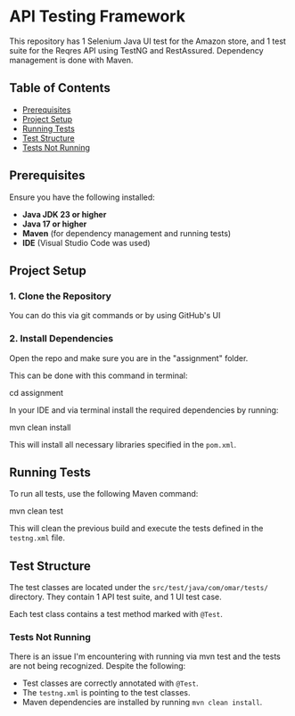 # API Testing Framework

This repository has 1 Selenium Java UI test for the Amazon store, and 1 test suite for the Reqres API using TestNG and RestAssured.
Dependency management is done with Maven.

## Table of Contents
- [Prerequisites](#prerequisites)
- [Project Setup](#project-setup)
- [Running Tests](#running-tests)
- [Test Structure](#test-structure)
- [Tests Not Running](#tests-not-running)

## Prerequisites

Ensure you have the following installed:

- **Java JDK 23 or higher**
- **Java 17 or higher**
- **Maven** (for dependency management and running tests)
- **IDE** (Visual Studio Code was used)

## Project Setup

### 1. Clone the Repository

You can do this via git commands or by using GitHub's UI

### 2. Install Dependencies

Open the repo and make sure you are in the "assignment" folder.

This can be done with this command in terminal:

cd assignment

In your IDE and via terminal install the required dependencies by running:

mvn clean install

This will install all necessary libraries specified in the `pom.xml`.

## Running Tests

To run all tests, use the following Maven command:

mvn clean test

This will clean the previous build and execute the tests defined in the `testng.xml` file.

## Test Structure

The test classes are located under the `src/test/java/com/omar/tests/` directory. They contain 1 API test suite, and 1 UI test case.

Each test class contains a test method marked with `@Test`.

### Tests Not Running

There is an issue I'm encountering with running via mvn test and the tests are not being recognized.
Despite the following:
- Test classes are correctly annotated with `@Test`.
- The `testng.xml` is pointing to the test classes.
- Maven dependencies are installed by running `mvn clean install`.
